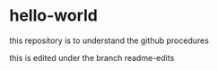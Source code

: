 # hello-world
this repository is to understand the github procedures

this is edited under the branch readme-edits
